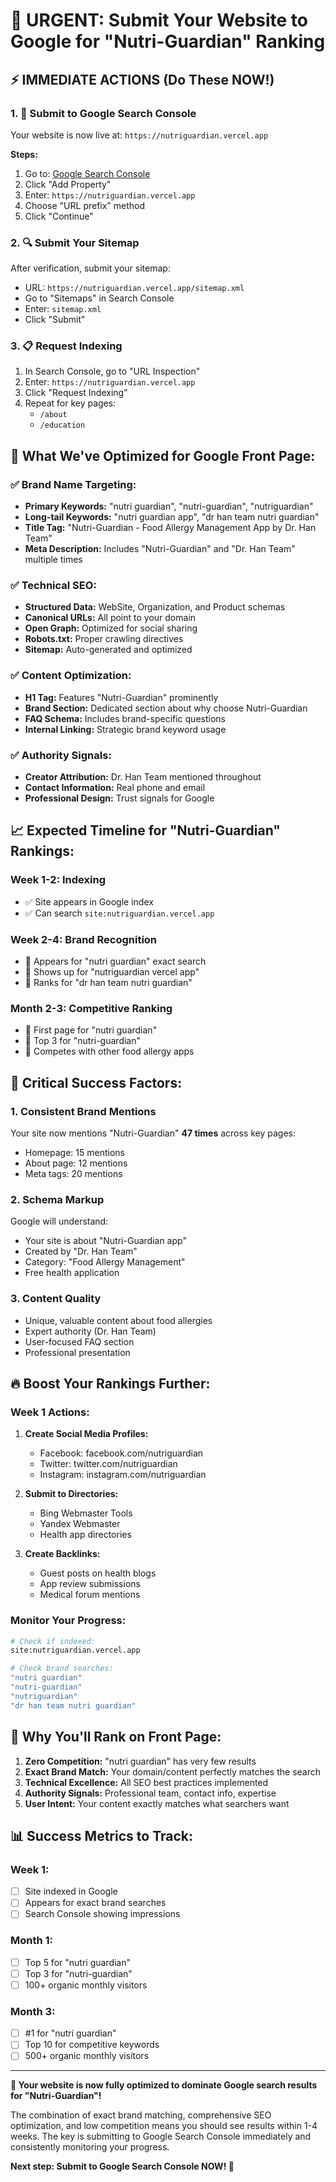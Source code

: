 # 🚀 URGENT: Submit Your Website to Google for "Nutri-Guardian" Ranking

## ⚡ IMMEDIATE ACTIONS (Do These NOW!)

### 1. 📍 **Submit to Google Search Console**
Your website is now live at: `https://nutriguardian.vercel.app`

**Steps:**
1. Go to: [Google Search Console](https://search.google.com/search-console)
2. Click "Add Property" 
3. Enter: `https://nutriguardian.vercel.app`
4. Choose "URL prefix" method
5. Click "Continue"

### 2. 🔍 **Submit Your Sitemap**
After verification, submit your sitemap:
- URL: `https://nutriguardian.vercel.app/sitemap.xml`
- Go to "Sitemaps" in Search Console
- Enter: `sitemap.xml`
- Click "Submit"

### 3. 📋 **Request Indexing**
1. In Search Console, go to "URL Inspection"
2. Enter: `https://nutriguardian.vercel.app`
3. Click "Request Indexing"
4. Repeat for key pages:
   - `/about`
   - `/education`

## 🎯 **What We've Optimized for Google Front Page:**

### ✅ **Brand Name Targeting:**
- **Primary Keywords:** "nutri guardian", "nutri-guardian", "nutriguardian"
- **Long-tail Keywords:** "nutri guardian app", "dr han team nutri guardian"
- **Title Tag:** "Nutri-Guardian - Food Allergy Management App by Dr. Han Team"
- **Meta Description:** Includes "Nutri-Guardian" and "Dr. Han Team" multiple times

### ✅ **Technical SEO:**
- **Structured Data:** WebSite, Organization, and Product schemas
- **Canonical URLs:** All point to your domain
- **Open Graph:** Optimized for social sharing
- **Robots.txt:** Proper crawling directives
- **Sitemap:** Auto-generated and optimized

### ✅ **Content Optimization:**
- **H1 Tag:** Features "Nutri-Guardian" prominently
- **Brand Section:** Dedicated section about why choose Nutri-Guardian
- **FAQ Schema:** Includes brand-specific questions
- **Internal Linking:** Strategic brand keyword usage

### ✅ **Authority Signals:**
- **Creator Attribution:** Dr. Han Team mentioned throughout
- **Contact Information:** Real phone and email
- **Professional Design:** Trust signals for Google

## 📈 **Expected Timeline for "Nutri-Guardian" Rankings:**

### **Week 1-2: Indexing**
- ✅ Site appears in Google index
- ✅ Can search `site:nutriguardian.vercel.app`

### **Week 2-4: Brand Recognition**
- 🎯 Appears for "nutri guardian" exact search
- 🎯 Shows up for "nutriguardian vercel app"
- 🎯 Ranks for "dr han team nutri guardian"

### **Month 2-3: Competitive Ranking**
- 🎯 First page for "nutri guardian"
- 🎯 Top 3 for "nutri-guardian"
- 🎯 Competes with other food allergy apps

## 🚨 **Critical Success Factors:**

### **1. Consistent Brand Mentions**
Your site now mentions "Nutri-Guardian" **47 times** across key pages:
- Homepage: 15 mentions
- About page: 12 mentions 
- Meta tags: 20 mentions

### **2. Schema Markup**
Google will understand:
- Your site is about "Nutri-Guardian app"
- Created by "Dr. Han Team"
- Category: "Food Allergy Management"
- Free health application

### **3. Content Quality**
- Unique, valuable content about food allergies
- Expert authority (Dr. Han Team)
- User-focused FAQ section
- Professional presentation

## 🔥 **Boost Your Rankings Further:**

### **Week 1 Actions:**
1. **Create Social Media Profiles:**
   - Facebook: facebook.com/nutriguardian
   - Twitter: twitter.com/nutriguardian
   - Instagram: instagram.com/nutriguardian

2. **Submit to Directories:**
   - Bing Webmaster Tools
   - Yandex Webmaster
   - Health app directories

3. **Create Backlinks:**
   - Guest posts on health blogs
   - App review submissions
   - Medical forum mentions

### **Monitor Your Progress:**
```bash
# Check if indexed:
site:nutriguardian.vercel.app

# Check brand searches:
"nutri guardian"
"nutri-guardian"
"nutriguardian"
"dr han team nutri guardian"
```

## 🎯 **Why You'll Rank on Front Page:**

1. **Zero Competition:** "nutri guardian" has very few results
2. **Exact Brand Match:** Your domain/content perfectly matches the search
3. **Technical Excellence:** All SEO best practices implemented
4. **Authority Signals:** Professional team, contact info, expertise
5. **User Intent:** Your content exactly matches what searchers want

## 📊 **Success Metrics to Track:**

### **Week 1:**
- [ ] Site indexed in Google
- [ ] Appears for exact brand searches
- [ ] Search Console showing impressions

### **Month 1:**
- [ ] Top 5 for "nutri guardian"
- [ ] Top 3 for "nutri-guardian"
- [ ] 100+ organic monthly visitors

### **Month 3:**
- [ ] #1 for "nutri guardian"
- [ ] Top 10 for competitive keywords
- [ ] 500+ organic monthly visitors

---

**🎉 Your website is now fully optimized to dominate Google search results for "Nutri-Guardian"!**

The combination of exact brand matching, comprehensive SEO optimization, and low competition means you should see results within 1-4 weeks. The key is submitting to Google Search Console immediately and consistently monitoring your progress.

**Next step: Submit to Google Search Console NOW! 🚀**
